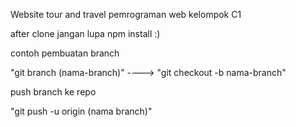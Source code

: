 Website tour and travel pemrograman web kelompok C1


after clone jangan lupa npm install :) 


contoh pembuatan branch 

"git branch (nama-branch)" ----> "git checkout -b nama-branch"

push branch ke repo 

"git push -u origin (nama branch)"
